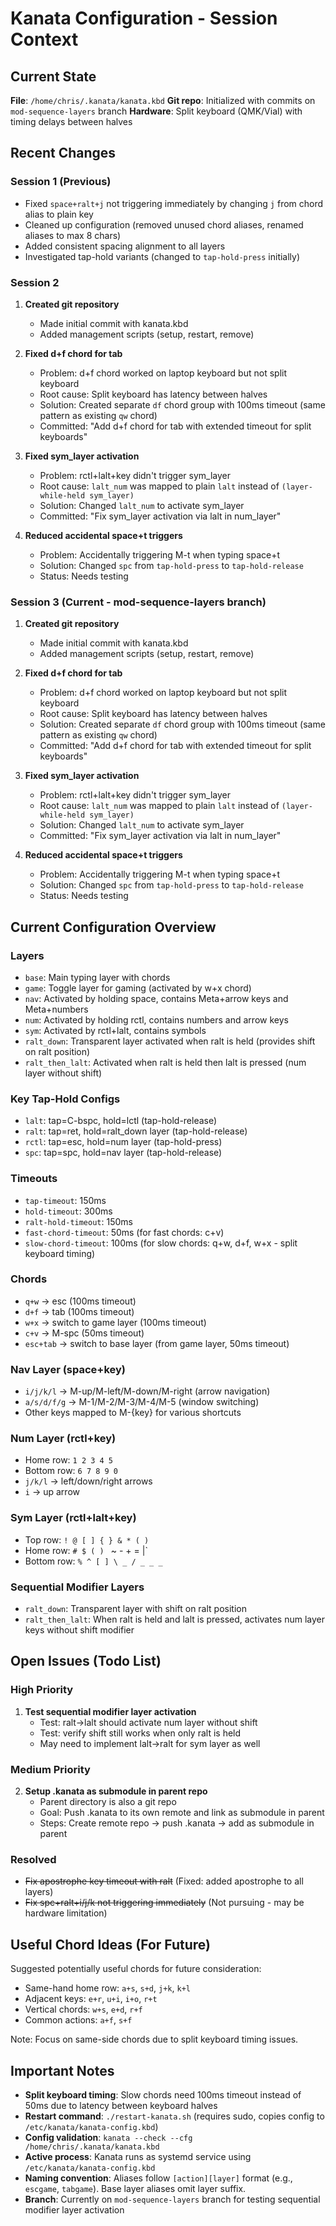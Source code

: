 # Kanata Configuration - Session Context

## Current State
**File**: `/home/chris/.kanata/kanata.kbd`
**Git repo**: Initialized with commits on `mod-sequence-layers` branch
**Hardware**: Split keyboard (QMK/Vial) with timing delays between halves

## Recent Changes

### Session 1 (Previous)
- Fixed `space+ralt+j` not triggering immediately by changing `j` from chord alias to plain key
- Cleaned up configuration (removed unused chord aliases, renamed aliases to max 8 chars)
- Added consistent spacing alignment to all layers
- Investigated tap-hold variants (changed to `tap-hold-press` initially)

### Session 2
1. **Created git repository**
   - Made initial commit with kanata.kbd
   - Added management scripts (setup, restart, remove)

2. **Fixed d+f chord for tab**
   - Problem: d+f chord worked on laptop keyboard but not split keyboard
   - Root cause: Split keyboard has latency between halves
   - Solution: Created separate `df` chord group with 100ms timeout (same pattern as existing `qw` chord)
   - Committed: "Add d+f chord for tab with extended timeout for split keyboards"

3. **Fixed sym_layer activation**
   - Problem: rctl+lalt+key didn't trigger sym_layer
   - Root cause: `lalt_num` was mapped to plain `lalt` instead of `(layer-while-held sym_layer)`
   - Solution: Changed `lalt_num` to activate sym_layer
   - Committed: "Fix sym_layer activation via lalt in num_layer"

4. **Reduced accidental space+t triggers**
   - Problem: Accidentally triggering M-t when typing space+t
   - Solution: Changed `spc` from `tap-hold-press` to `tap-hold-release`
   - Status: Needs testing

### Session 3 (Current - mod-sequence-layers branch)
1. **Created git repository**
   - Made initial commit with kanata.kbd
   - Added management scripts (setup, restart, remove)

2. **Fixed d+f chord for tab**
   - Problem: d+f chord worked on laptop keyboard but not split keyboard
   - Root cause: Split keyboard has latency between halves
   - Solution: Created separate `df` chord group with 100ms timeout (same pattern as existing `qw` chord)
   - Committed: "Add d+f chord for tab with extended timeout for split keyboards"

3. **Fixed sym_layer activation**
   - Problem: rctl+lalt+key didn't trigger sym_layer
   - Root cause: `lalt_num` was mapped to plain `lalt` instead of `(layer-while-held sym_layer)`
   - Solution: Changed `lalt_num` to activate sym_layer
   - Committed: "Fix sym_layer activation via lalt in num_layer"

4. **Reduced accidental space+t triggers**
   - Problem: Accidentally triggering M-t when typing space+t
   - Solution: Changed `spc` from `tap-hold-press` to `tap-hold-release`
   - Status: Needs testing

## Current Configuration Overview

### Layers
- `base`: Main typing layer with chords
- `game`: Toggle layer for gaming (activated by w+x chord)
- `nav`: Activated by holding space, contains Meta+arrow keys and Meta+numbers
- `num`: Activated by holding rctl, contains numbers and arrow keys
- `sym`: Activated by rctl+lalt, contains symbols
- `ralt_down`: Transparent layer activated when ralt is held (provides shift on ralt position)
- `ralt_then_lalt`: Activated when ralt is held then lalt is pressed (num layer without shift)

### Key Tap-Hold Configs
- `lalt`: tap=C-bspc, hold=lctl (tap-hold-release)
- `ralt`: tap=ret, hold=ralt_down layer (tap-hold-release)
- `rctl`: tap=esc, hold=num layer (tap-hold-press)
- `spc`: tap=spc, hold=nav layer (tap-hold-release)

### Timeouts
- `tap-timeout`: 150ms
- `hold-timeout`: 300ms
- `ralt-hold-timeout`: 150ms
- `fast-chord-timeout`: 50ms (for fast chords: c+v)
- `slow-chord-timeout`: 100ms (for slow chords: q+w, d+f, w+x - split keyboard timing)

### Chords
- `q+w` → esc (100ms timeout)
- `d+f` → tab (100ms timeout)
- `w+x` → switch to game layer (100ms timeout)
- `c+v` → M-spc (50ms timeout)
- `esc+tab` → switch to base layer (from game layer, 50ms timeout)

### Nav Layer (space+key)
- `i/j/k/l` → M-up/M-left/M-down/M-right (arrow navigation)
- `a/s/d/f/g` → M-1/M-2/M-3/M-4/M-5 (window switching)
- Other keys mapped to M-{key} for various shortcuts

### Num Layer (rctl+key)
- Home row: `1 2 3 4 5`
- Bottom row: `6 7 8 9 0`
- `j/k/l` → left/down/right arrows
- `i` → up arrow

### Sym Layer (rctl+lalt+key)
- Top row: `! @ [ ] { } & * ( )`
- Home row: `# $ ( ) ` ~ - + = |`
- Bottom row: `% ^ [ ] \ _ / _ _ _`

### Sequential Modifier Layers
- `ralt_down`: Transparent layer with shift on ralt position
- `ralt_then_lalt`: When ralt is held and lalt is pressed, activates num layer keys without shift modifier

## Open Issues (Todo List)

### High Priority
1. **Test sequential modifier layer activation**
   - Test: ralt→lalt should activate num layer without shift
   - Test: verify shift still works when only ralt is held
   - May need to implement lalt→ralt for sym layer as well

### Medium Priority
2. **Setup .kanata as submodule in parent repo**
   - Parent directory is also a git repo
   - Goal: Push .kanata to its own remote and link as submodule in parent
   - Steps: Create remote repo → push .kanata → add as submodule in parent

### Resolved
- ~~Fix apostrophe key timeout with ralt~~ (Fixed: added apostrophe to all layers)
- ~~Fix spc+ralt+i/j/k not triggering immediately~~ (Not pursuing - may be hardware limitation)

## Useful Chord Ideas (For Future)
Suggested potentially useful chords for future consideration:
- Same-hand home row: `a+s`, `s+d`, `j+k`, `k+l`
- Adjacent keys: `e+r`, `u+i`, `i+o`, `r+t`
- Vertical chords: `w+s`, `e+d`, `r+f`
- Common actions: `a+f`, `s+f`

Note: Focus on same-side chords due to split keyboard timing issues.

## Important Notes
- **Split keyboard timing**: Slow chords need 100ms timeout instead of 50ms due to latency between keyboard halves
- **Restart command**: `./restart-kanata.sh` (requires sudo, copies config to `/etc/kanata/kanata-config.kbd`)
- **Config validation**: `kanata --check --cfg /home/chris/.kanata/kanata.kbd`
- **Active process**: Kanata runs as systemd service using `/etc/kanata/kanata-config.kbd`
- **Naming convention**: Aliases follow `[action][layer]` format (e.g., `escgame`, `tabgame`). Base layer aliases omit layer suffix.
- **Branch**: Currently on `mod-sequence-layers` branch for testing sequential modifier layer activation
